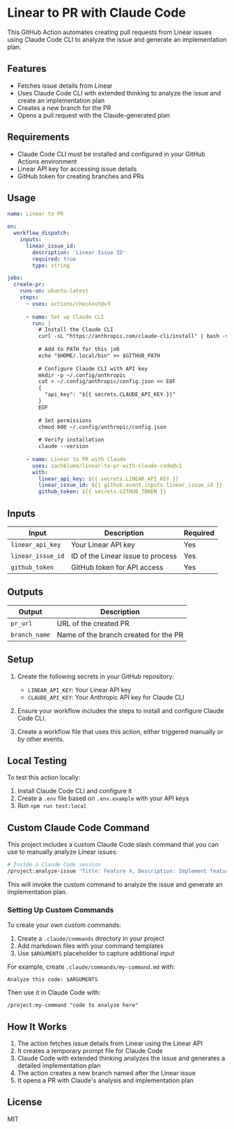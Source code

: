 # Linear to PR with Claude Code

This GitHub Action automates creating pull requests from Linear issues using Claude Code CLI to analyze the issue and generate an implementation plan.

## Features

- Fetches issue details from Linear
- Uses Claude Code CLI with extended thinking to analyze the issue and create an implementation plan
- Creates a new branch for the PR
- Opens a pull request with the Claude-generated plan

## Requirements

- Claude Code CLI must be installed and configured in your GitHub Actions environment
- Linear API key for accessing issue details
- GitHub token for creating branches and PRs

## Usage

```yaml
name: Linear to PR

on:
  workflow_dispatch:
    inputs:
      linear_issue_id:
        description: 'Linear Issue ID'
        required: true
        type: string

jobs:
  create-pr:
    runs-on: ubuntu-latest
    steps:
      - uses: actions/checkout@v3
      
      - name: Set up Claude CLI
        run: |
          # Install the Claude CLI
          curl -sL "https://anthropic.com/claude-cli/install" | bash -s -- -b ~/.local/bin
          
          # Add to PATH for this job
          echo "$HOME/.local/bin" >> $GITHUB_PATH
          
          # Configure Claude CLI with API key
          mkdir -p ~/.config/anthropic
          cat > ~/.config/anthropic/config.json << EOF
          {
            "api_key": "${{ secrets.CLAUDE_API_KEY }}"
          }
          EOF
          
          # Set permissions
          chmod 600 ~/.config/anthropic/config.json
          
          # Verify installation
          claude --version
      
      - name: Linear to PR with Claude
        uses: zachblume/linear-to-pr-with-claude-code@v1
        with:
          linear_api_key: ${{ secrets.LINEAR_API_KEY }}
          linear_issue_id: ${{ github.event.inputs.linear_issue_id }}
          github_token: ${{ secrets.GITHUB_TOKEN }}
```

## Inputs

| Input | Description | Required |
|-------|-------------|----------|
| `linear_api_key` | Your Linear API key | Yes |
| `linear_issue_id` | ID of the Linear issue to process | Yes |
| `github_token` | GitHub token for API access | Yes |

## Outputs

| Output | Description |
|--------|-------------|
| `pr_url` | URL of the created PR |
| `branch_name` | Name of the branch created for the PR |

## Setup

1. Create the following secrets in your GitHub repository:
   - `LINEAR_API_KEY`: Your Linear API key
   - `CLAUDE_API_KEY`: Your Anthropic API key for Claude CLI

2. Ensure your workflow includes the steps to install and configure Claude Code CLI.

3. Create a workflow file that uses this action, either triggered manually or by other events.

## Local Testing

To test this action locally:

1. Install Claude Code CLI and configure it
2. Create a `.env` file based on `.env.example` with your API keys
3. Run `npm run test:local`

## Custom Claude Code Command

This project includes a custom Claude Code slash command that you can use to manually analyze Linear issues:

```bash
# Inside a Claude Code session
/project:analyze-issue "Title: Feature X, Description: Implement feature X to do Y"
```

This will invoke the custom command to analyze the issue and generate an implementation plan.

### Setting Up Custom Commands

To create your own custom commands:

1. Create a `.claude/commands` directory in your project
2. Add markdown files with your command templates
3. Use `$ARGUMENTS` placeholder to capture additional input

For example, create `.claude/commands/my-command.md` with:
```
Analyze this code: $ARGUMENTS
```

Then use it in Claude Code with:
```
/project:my-command "code to analyze here"
```

## How It Works

1. The action fetches issue details from Linear using the Linear API
2. It creates a temporary prompt file for Claude Code
3. Claude Code with extended thinking analyzes the issue and generates a detailed implementation plan
4. The action creates a new branch named after the Linear issue
5. It opens a PR with Claude's analysis and implementation plan

## License

MIT